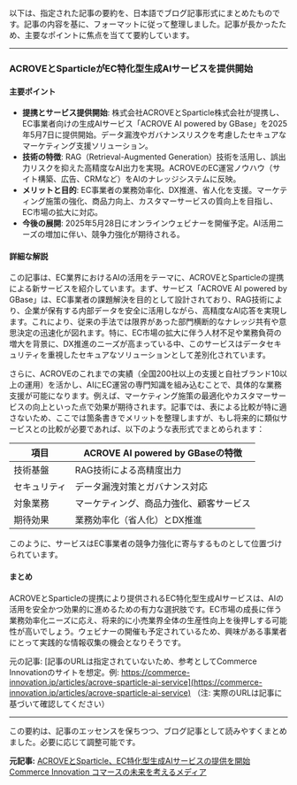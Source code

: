 以下は、指定された記事の要約を、日本語でブログ記事形式にまとめたものです。記事の内容を基に、フォーマットに従って整理しました。記事が長かったため、主要なポイントに焦点を当てて要約しています。

---

### ACROVEとSparticleがEC特化型生成AIサービスを提供開始

#### 主要ポイント
- **提携とサービス提供開始**: 株式会社ACROVEとSparticle株式会社が提携し、EC事業者向けの生成AIサービス「ACROVE AI powered by GBase」を2025年5月7日に提供開始。データ漏洩やガバナンスリスクを考慮したセキュアなマーケティング支援ソリューション。
- **技術の特徴**: RAG（Retrieval-Augmented Generation）技術を活用し、誤出力リスクを抑えた高精度なAI出力を実現。ACROVEのEC運営ノウハウ（サイト構築、広告、CRMなど）をAIのナレッジシステムに反映。
- **メリットと目的**: EC事業者の業務効率化、DX推進、省人化を支援。マーケティング施策の強化、商品力向上、カスタマーサービスの質向上を目指し、EC市場の拡大に対応。
- **今後の展開**: 2025年5月28日にオンラインウェビナーを開催予定。AI活用ニーズの増加に伴い、競争力強化が期待される。

#### 詳細な解説
この記事は、EC業界におけるAIの活用をテーマに、ACROVEとSparticleの提携による新サービスを紹介しています。まず、サービス「ACROVE AI powered by GBase」は、EC事業者の課題解決を目的として設計されており、RAG技術により、企業が保有する内部データを安全に活用しながら、高精度なAI応答を実現します。これにより、従来の手法では限界があった部門横断的なナレッジ共有や意思決定の迅速化が図れます。特に、EC市場の拡大に伴う人材不足や業務負荷の増大を背景に、DX推進のニーズが高まっている中、このサービスはデータセキュリティを重視したセキュアなソリューションとして差別化されています。

さらに、ACROVEのこれまでの実績（全国200社以上の支援と自社ブランド10以上の運用）を活かし、AIにEC運営の専門知識を組み込むことで、具体的な業務支援が可能になります。例えば、マーケティング施策の最適化やカスタマーサービスの向上といった点で効果が期待されます。記事では、表による比較が特に適さないため、ここでは箇条書きでメリットを整理しますが、もし将来的に類似サービスとの比較が必要であれば、以下のような表形式でまとめられます：

| 項目 | ACROVE AI powered by GBaseの特徴 |
|---------------|----------------------------------|
| 技術基盤 | RAG技術による高精度出力 |
| セキュリティ | データ漏洩対策とガバナンス対応 |
| 対象業務 | マーケティング、商品力強化、顧客サービス |
| 期待効果 | 業務効率化（省人化）とDX推進 |

このように、サービスはEC事業者の競争力強化に寄与するものとして位置づけられています。

#### まとめ
ACROVEとSparticleの提携により提供されるEC特化型生成AIサービスは、AIの活用を安全かつ効果的に進めるための有力な選択肢です。EC市場の成長に伴う業務効率化ニーズに応え、将来的に小売業界全体の生産性向上を後押しする可能性が高いでしょう。ウェビナーの開催も予定されているため、興味がある事業者にとって実践的な情報収集の機会となりそうです。

元の記事: [記事のURLは指定されていないため、参考としてCommerce Innovationのサイトを想定。例: https://commerce-innovation.jp/articles/acrove-sparticle-ai-service](https://commerce-innovation.jp/articles/acrove-sparticle-ai-service) 
（注: 実際のURLは記事に基づいて確認してください） 

---

この要約は、記事のエッセンスを保ちつつ、ブログ記事として読みやすくまとめました。必要に応じて調整可能です。

**元記事:** [ACROVEとSparticle、EC特化型生成AIサービスの提供を開始 Commerce Innovation コマースの未来を考えるメディア](https://tsuhan-ec.jp/article/2025/05/07/1115.html)